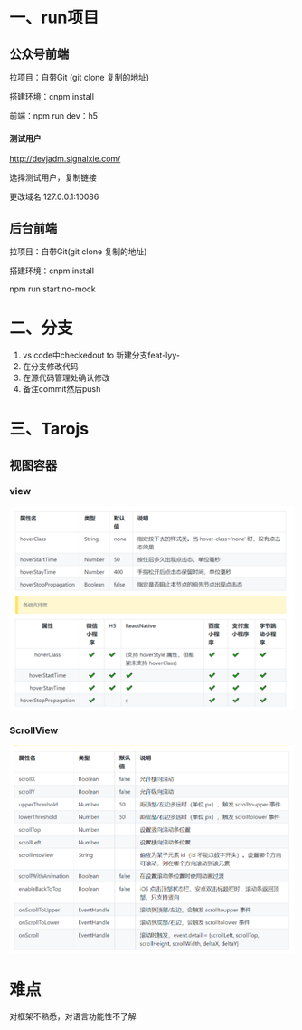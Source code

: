 # 一、run项目 #
## 公众号前端 ##
拉项目：自带Git (git clone 复制的地址)

搭建环境：cnpm install

前端：npm run dev：h5

#### 测试用户 ####
http://devjadm.signalxie.com/

选择测试用户，复制链接

更改域名
127.0.0.1:10086

## 后台前端 ##

拉项目：自带Git(git clone 复制的地址)

搭建环境：cnpm install

npm run start:no-mock

# 二、分支 #
1. vs code中checkedout to 新建分支feat-lyy-
2. 在分支修改代码
3. 在源代码管理处确认修改
4. 备注commit然后push


# 三、Tarojs #
## 视图容器 ##

### view ###
![](.\view.png)
### ScrollView ###
![](.\ScrollView.png)


# 难点 #
对框架不熟悉，对语言功能性不了解